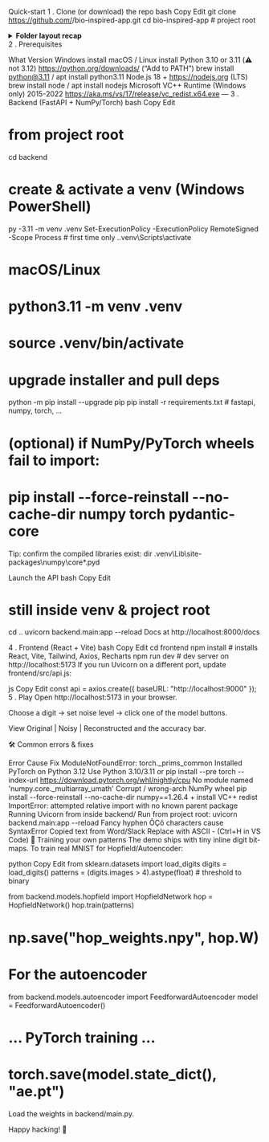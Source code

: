 Quick-start
1 . Clone (or download) the repo
bash
Copy
Edit
git clone https://github.com/<your-org>/bio-inspired-app.git
cd bio-inspired-app            # project root
<details> <summary><strong>Folder layout recap</strong></summary>
css
Copy
Edit
bio-inspired-app
├─ backend/          ← FastAPI + models + utils
│  ├─ models/
│  │   ├─ automaton.py
│  │   ├─ hopfield.py
│  │   └─ autoencoder.py
│  ├─ main.py
│  └─ requirements.txt
└─ frontend/         ← React + Vite + Tailwind
   ├─ src/…
   ├─ package.json
   └─ vite.config.js
</details>
2 . Prerequisites

What	Version	Windows install	macOS / Linux install
Python	3.10 or 3.11 (⚠️ not 3.12)	https://python.org/downloads/ (“Add to PATH”)	brew install python@3.11 / apt install python3.11
Node.js	18 +	https://nodejs.org (LTS)	brew install node / apt install nodejs
Microsoft VC++ Runtime (Windows only)	2015-2022	https://aka.ms/vs/17/release/vc_redist.x64.exe	—
3 . Backend (FastAPI + NumPy/Torch)
bash
Copy
Edit
# from project root
cd backend

# create & activate a venv (Windows PowerShell)
py -3.11 -m venv .venv
Set-ExecutionPolicy -ExecutionPolicy RemoteSigned -Scope Process  # first time only
.\.venv\Scripts\activate

# macOS/Linux
# python3.11 -m venv .venv
# source .venv/bin/activate

# upgrade installer and pull deps
python -m pip install --upgrade pip
pip install -r requirements.txt       # fastapi, numpy, torch, ...

# (optional) if NumPy/PyTorch wheels fail to import:
# pip install --force-reinstall --no-cache-dir numpy torch pydantic-core
Tip: confirm the compiled libraries exist:
dir .venv\Lib\site-packages\numpy\core\*.pyd

Launch the API
bash
Copy
Edit
# still inside venv & project root
cd ..
uvicorn backend.main:app --reload
Docs at http://localhost:8000/docs

4 . Frontend (React + Vite)
bash
Copy
Edit
cd frontend
npm install          # installs React, Vite, Tailwind, Axios, Recharts
npm run dev          # dev server on http://localhost:5173
If you run Uvicorn on a different port, update frontend/src/api.js:

js
Copy
Edit
const api = axios.create({ baseURL: "http://localhost:9000" });
5 . Play
Open http://localhost:5173 in your browser.

Choose a digit → set noise level → click one of the model buttons.

View Original | Noisy | Reconstructed and the accuracy bar.

🛠 Common errors & fixes

Error	Cause	Fix
ModuleNotFoundError: torch._prims_common	Installed PyTorch on Python 3.12	Use Python 3.10/3.11 or pip install --pre torch --index-url https://download.pytorch.org/whl/nightly/cpu
No module named 'numpy.core._multiarray_umath'	Corrupt / wrong-arch NumPy wheel	pip install --force-reinstall --no-cache-dir numpy==1.26.4 + install VC++ redist
ImportError: attempted relative import with no known parent package	Running Uvicorn from inside backend/	Run from project root: uvicorn backend.main:app --reload
Fancy hyphen ÔÇô characters cause SyntaxError	Copied text from Word/Slack	Replace with ASCII - (Ctrl+H in VS Code)
🔄 Training your own patterns
The demo ships with tiny inline digit bit-maps.
To train real MNIST for Hopfield/Autoencoder:

python
Copy
Edit
from sklearn.datasets import load_digits
digits = load_digits()
patterns = (digits.images > 4).astype(float)   # threshold to binary

from backend.models.hopfield import HopfieldNetwork
hop = HopfieldNetwork()
hop.train(patterns)
# np.save("hop_weights.npy", hop.W)

# For the autoencoder
from backend.models.autoencoder import FeedforwardAutoencoder
model = FeedforwardAutoencoder()
# ... PyTorch training ...
# torch.save(model.state_dict(), "ae.pt")
Load the weights in backend/main.py.

Happy hacking! 🎉






